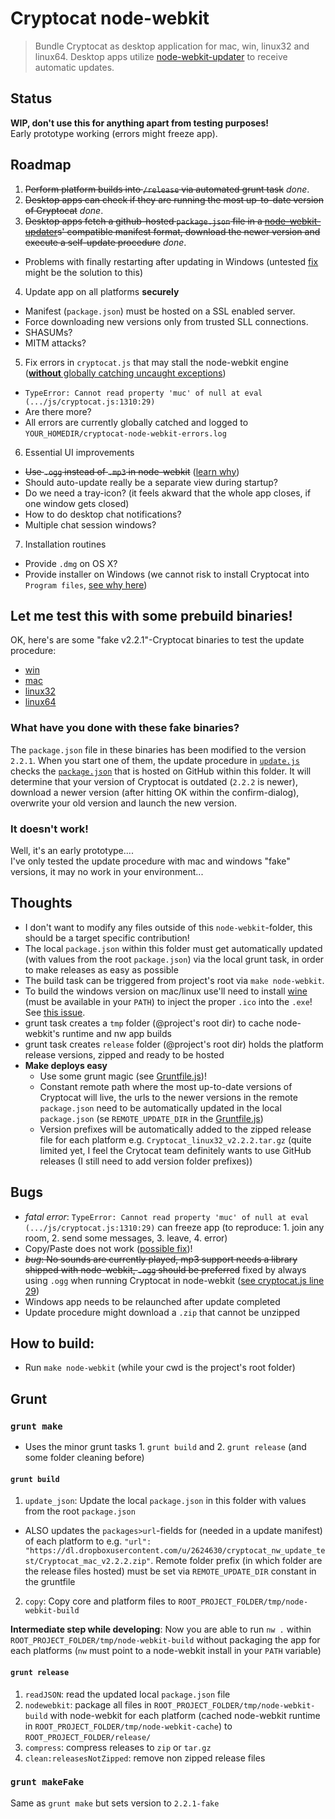 # Cryptocat node-webkit
> Bundle Cryptocat as desktop application for mac, win, linux32 and linux64.
> Desktop apps utilize [node-webkit-updater](https://github.com/edjafarov/node-webkit-updater) to receive automatic updates.

## Status
**WIP, don't use this for anything apart from testing purposes!**  
Early prototype working (errors might freeze app).

## Roadmap
1. ~~Perform platform builds into `/release` via automated grunt task~~ *done*.
2. ~~Desktop apps can check if they are running the most up-to-date version of Cryptocat~~ *done*.
3. ~~Desktop apps fetch a github-hosted `package.json` file in a [node-webkit-updater](https://github.com/edjafarov/node-webkit-updater)s' compatible manifest format, download the newer version and execute a self-update procedure~~ *done*.
  - Problems with finally restarting after updating in Windows (untested [fix](https://github.com/edjafarov/node-webkit-updater/issues/48) might be the solution to this)
4. Update app on all platforms **securely**
  - Manifest (`package.json`) must be hosted on a SSL enabled server.
  - Force downloading new versions only from trusted SLL connections.
  - SHASUMs?
  - MITM attacks?
5. Fix errors in `cryptocat.js` that may stall the node-webkit engine ([**without** globally catching uncaught exceptions](https://github.com/rogerwang/node-webkit/issues/1699))
  - `TypeError: Cannot read property 'muc' of null at eval (.../js/cryptocat.js:1310:29)`
  - Are there more?
  - All errors are currently globally catched and logged to `YOUR_HOMEDIR/cryptocat-node-webkit-errors.log`
6. Essential UI improvements
  - ~~Use `.ogg` instead of `.mp3` in node-webkit~~ ([learn why](https://github.com/rogerwang/node-webkit/wiki/Using-MP3-%26-MP4-%28H.264%29-using-the--video--%26--audio--tags.))
  - Should auto-update really be a separate view during startup?
  - Do we need a tray-icon? (it feels akward that the whole app closes, if one window gets closed)
  - How to do desktop chat notifications?
  - Multiple chat session windows?
7. Installation routines
  - Provide `.dmg` on OS X?
  - Provide installer on Windows (we cannot risk to install Cryptocat into `Program files`, [see why here](https://github.com/edjafarov/node-webkit-updater/issues/58))

## Let me **test** this with some prebuild binaries!
OK, here's are some "fake v2.2.1"-Cryptocat binaries to test the update procedure:
- [win](https://dl.dropboxusercontent.com/u/2624630/cryptocat_nw_update_test/Cryptocat_win_v2.2.1-fake.zip)
- [mac](https://dl.dropboxusercontent.com/u/2624630/cryptocat_nw_update_test/Cryptocat_mac_v2.2.1-fake.zip)
- [linux32](https://dl.dropboxusercontent.com/u/2624630/cryptocat_nw_update_test/Cryptocat_linux32_v2.2.1-fake.tar.gz)
- [linux64](https://dl.dropboxusercontent.com/u/2624630/cryptocat_nw_update_test/Cryptocat_linux64_v2.2.1-fake.tar.gz)

### What have you done with these fake binaries?
The `package.json` file in these binaries has been modified to the version `2.2.1`. When you start one of them, the update procedure in [`update.js`](update.js) checks the [`package.json`](package.json) that is hosted on GitHub within this folder. It will determine that your version of Cryptocat is outdated (`2.2.2` is newer), download a newer version (after hitting OK within the confirm-dialog), overwrite your old version and launch the new version.

### It doesn't work!
Well, it's an early prototype....  
I've only tested the update procedure with mac and windows "fake" versions, it may no work in your environment...

## Thoughts
- I don't want to modify any files outside of this `node-webkit`-folder, this should be a target specific contribution!
- The local `package.json` within this folder must get automatically updated (with values from the root `package.json`) via the local grunt task, in order to make releases as easy as possible
- The build task can be triggered from project's root via `make node-webkit`.
- To build the windows version on mac/linux use'll need to install [wine](https://www.winehq.org/) (must be available in your `PATH`) to inject the proper `.ico` into the `.exe`! See [this issue](https://github.com/mllrsohn/node-webkit-builder/issues/19).
- grunt task creates a `tmp` folder (@project's root dir) to cache node-webkit's runtime and nw app builds
- grunt task creates `release` folder (@project's root dir) holds the platform release versions, zipped and ready to be hosted
- **Make deploys easy**
    - Use some grunt magic (see [Gruntfile.js](Gruntfile.js))!
    - Constant remote path where the most up-to-date versions of Cryptocat will live, the urls to the newer versions in the remote `package.json` need to be automatically updated in the local `package.json` (se `REMOTE_UPDATE_DIR` in the [Gruntfile.js](Gruntfile.js))
    - Version prefixes will be automatically added to the zipped release file for each platform e.g. `Cryptocat_linux32_v2.2.2.tar.gz` (quite limited yet, I feel the Crytocat team definitely wants to use GitHub releases (I still need to add version folder prefixes))

## Bugs
- *fatal error*: `TypeError: Cannot read property 'muc' of null at eval (.../js/cryptocat.js:1310:29)` can freeze app (to reproduce: 1. join any room, 2. send some messages, 3. leave, 4. error)
- Copy/Paste does not work ([possible fix](https://github.com/rogerwang/node-webkit/issues/1955))!
- ~~*bug*: No sounds are currently played, mp3 support needs a library shipped with node-webkit, `.ogg` should be preferred~~ fixed by always using `.ogg` when running Cryptocat in node-webkit ([see cryptocat.js line 29](https://github.com/majodev/cryptocat/blob/master/src/core/js/cryptocat.js#L29))
- Windows app needs to be relaunched after update completed
- Update procedure might download a `.zip` that cannot be unzipped

## How to build:
- Run `make node-webkit` (while your cwd is the project's root folder)

## Grunt
### `grunt make`
- Uses the minor grunt tasks 1. `grunt build` and 2. `grunt release` (and some folder cleaning before)

#### `grunt build`
1. `update_json`: Update the local `package.json` in this folder with values from the root `package.json`
  - ALSO updates the `packages>url`-fields for (needed in a update manifest) of each platform to e.g. `"url": "https://dl.dropboxusercontent.com/u/2624630/cryptocat_nw_update_test/Cryptocat_mac_v2.2.2.zip"`. Remote folder prefix (in which folder are the release files hosted) must be set via `REMOTE_UPDATE_DIR` constant in the gruntfile 
2. `copy`: Copy core and platform files to `ROOT_PROJECT_FOLDER/tmp/node-webkit-build`

**Intermediate step while developing**: Now you are able to run `nw .` within `ROOT_PROJECT_FOLDER/tmp/node-webkit-build` without packaging the app for each platforms (`nw` must point to a node-webkit install in your `PATH` variable)

#### `grunt release`
1. `readJSON`: read the updated local `package.json` file
2. `nodewebkit`: package all files in `ROOT_PROJECT_FOLDER/tmp/node-webkit-build` with node-webkit for each platform (cached node-webkit runtime in `ROOT_PROJECT_FOLDER/tmp/node-webkit-cache`) to `ROOT_PROJECT_FOLDER/release/`
3. `compress`: compress releases to `zip` or `tar.gz`
4. `clean:releasesNotZipped`: remove non zipped release files 

### `grunt makeFake`
Same as `grunt make` but sets version to `2.2.1-fake`

